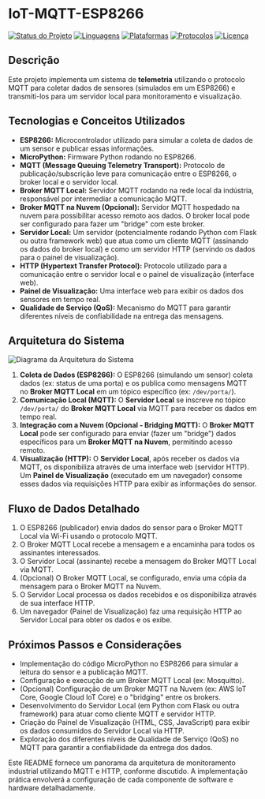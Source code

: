 # IoT-MQTT-ESP8266

[![Status do Projeto](https://img.shields.io/badge/Status-Em%20Discuss%C3%A3o-yellow.svg?style=for-the-badge)](https://shields.io/)
[![Linguagens](https://img.shields.io/badge/MicroPython-Python-blueviolet.svg?style=for-the-badge)](https://www.python.org/)
[![Plataformas](https://img.shields.io/badge/ESP8266-Servidor%20Local-orange.svg?style=for-the-badge)](https://micropython.org/)
[![Protocolos](https://img.shields.io/badge/MQTT-brightgreen.svg?style=for-the-badge)](https://mqtt.org/)
[![Licença](https://img.shields.io/badge/License-MIT-yellow.svg?style=for-the-badge)](https://opensource.org/licenses/MIT)

## Descrição

Este projeto implementa um sistema de **telemetria** utilizando o protocolo MQTT para coletar dados de sensores (simulados em um ESP8266) e transmiti-los para um servidor local para monitoramento e visualização.

## Tecnologias e Conceitos Utilizados

* **ESP8266:** Microcontrolador utilizado para simular a coleta de dados de um sensor e publicar essas informações.
* **MicroPython:** Firmware Python rodando no ESP8266.
* **MQTT (Message Queuing Telemetry Transport):** Protocolo de publicação/subscrição leve para comunicação entre o ESP8266, o broker local e o servidor local.
* **Broker MQTT Local:** Servidor MQTT rodando na rede local da indústria, responsável por intermediar a comunicação MQTT.
* **Broker MQTT na Nuvem (Opcional):** Servidor MQTT hospedado na nuvem para possibilitar acesso remoto aos dados. O broker local pode ser configurado para fazer um "bridge" com este broker.
* **Servidor Local:** Um servidor (potencialmente rodando Python com Flask ou outra framework web) que atua como um cliente MQTT (assinando os dados do broker local) e como um servidor HTTP (servindo os dados para o painel de visualização).
* **HTTP (Hypertext Transfer Protocol):** Protocolo utilizado para a comunicação entre o servidor local e o painel de visualização (interface web).
* **Painel de Visualização:** Uma interface web para exibir os dados dos sensores em tempo real.
* **Qualidade de Serviço (QoS):** Mecanismo do MQTT para garantir diferentes níveis de confiabilidade na entrega das mensagens.

## Arquitetura do Sistema

![Diagrama da Arquitetura do Sistema](https://i.imgur.com/SEu4K1n.png)

1.  **Coleta de Dados (ESP8266):** O ESP8266 (simulando um sensor) coleta dados (ex: status de uma porta) e os publica como mensagens MQTT no **Broker MQTT Local** em um tópico específico (ex: `/dev/porta/`).
2.  **Comunicação Local (MQTT):** O **Servidor Local** se inscreve no tópico `/dev/porta/` do **Broker MQTT Local** via MQTT para receber os dados em tempo real.
3.  **Integração com a Nuvem (Opcional - Bridging MQTT):** O **Broker MQTT Local** pode ser configurado para enviar (fazer um "bridge") dados específicos para um **Broker MQTT na Nuvem**, permitindo acesso remoto.
4.  **Visualização (HTTP):** O **Servidor Local**, após receber os dados via MQTT, os disponibiliza através de uma interface web (servidor HTTP). Um **Painel de Visualização** (executado em um navegador) consome esses dados via requisições HTTP para exibir as informações do sensor.

## Fluxo de Dados Detalhado

1.  O ESP8266 (publicador) envia dados do sensor para o Broker MQTT Local via Wi-Fi usando o protocolo MQTT.
2.  O Broker MQTT Local recebe a mensagem e a encaminha para todos os assinantes interessados.
3.  O Servidor Local (assinante) recebe a mensagem do Broker MQTT Local via MQTT.
4.  (Opcional) O Broker MQTT Local, se configurado, envia uma cópia da mensagem para o Broker MQTT na Nuvem.
5.  O Servidor Local processa os dados recebidos e os disponibiliza através de sua interface HTTP.
6.  Um navegador (Painel de Visualização) faz uma requisição HTTP ao Servidor Local para obter os dados e os exibe.

## Próximos Passos e Considerações

* Implementação do código MicroPython no ESP8266 para simular a leitura do sensor e a publicação MQTT.
* Configuração e execução de um Broker MQTT Local (ex: Mosquitto).
* (Opcional) Configuração de um Broker MQTT na Nuvem (ex: AWS IoT Core, Google Cloud IoT Core) e o "bridging" entre os brokers.
* Desenvolvimento do Servidor Local (em Python com Flask ou outra framework) para atuar como cliente MQTT e servidor HTTP.
* Criação do Painel de Visualização (HTML, CSS, JavaScript) para exibir os dados consumidos do Servidor Local via HTTP.
* Exploração dos diferentes níveis de Qualidade de Serviço (QoS) no MQTT para garantir a confiabilidade da entrega dos dados.

Este README fornece um panorama da arquitetura de monitoramento industrial utilizando MQTT e HTTP, conforme discutido. A implementação prática envolverá a configuração de cada componente de software e hardware detalhadamente.